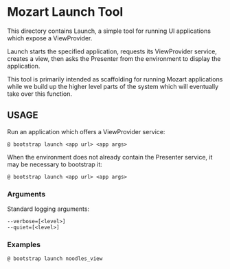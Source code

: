 # Mozart Launch Tool

This directory contains Launch, a simple tool for running UI applications
which expose a ViewProvider.

Launch starts the specified application, requests its ViewProvider service,
creates a view, then asks the Presenter from the environment to display the
application.

This tool is primarily intended as scaffolding for running Mozart
applications while we build up the higher level parts of the system
which will eventually take over this function.

## USAGE

Run an application which offers a ViewProvider service:

    @ bootstrap launch <app url> <app args>

When the environment does not already contain the Presenter service,
it may be necessary to bootstrap it:

    @ bootstrap launch <app url> <app args>

### Arguments

Standard logging arguments:

    --verbose=[<level>]
    --quiet=[<level>]

### Examples

    @ bootstrap launch noodles_view
